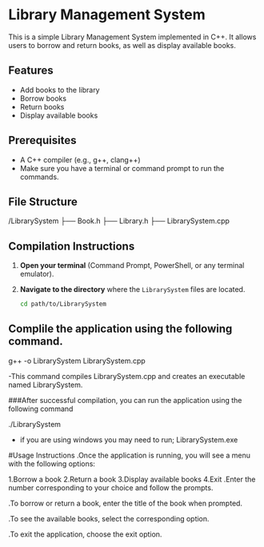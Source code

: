 # Library Management System

This is a simple Library Management System implemented in C++. It allows users to borrow and return books, as well as display available books.

## Features

- Add books to the library
- Borrow books
- Return books
- Display available books

## Prerequisites

- A C++ compiler (e.g., g++, clang++)
- Make sure you have a terminal or command prompt to run the commands.

## File Structure

/LibrarySystem
├── Book.h
├── Library.h
├── LibrarySystem.cpp


## Compilation Instructions

1. **Open your terminal** (Command Prompt, PowerShell, or any terminal emulator).
2. **Navigate to the directory** where the `LibrarySystem` files are located.

   ```bash
   cd path/to/LibrarySystem
## Complile the application using the following command.

g++ -o LibrarySystem LibrarySystem.cpp

-This command compiles LibrarySystem.cpp and creates an executable named LibrarySystem.

###After successful compilation, you can run the application using the following command

./LibrarySystem

- if you are using windows you may need to run;
LibrarySystem.exe

#Usage Instructions
.Once the application is running, you will see a menu with the following options:

  1.Borrow a book
  2.Return a book
  3.Display available books
  4.Exit
.Enter the number corresponding to your choice and follow the prompts.

.To borrow or return a book, enter the title of the book when prompted.

.To see the available books, select the corresponding option.

.To exit the application, choose the exit option.
